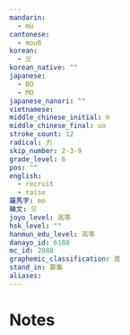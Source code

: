```yaml
---
mandarin:
  - mù
cantonese:
  - mou6
korean:
  - 모
korean_native: ""
japanese:
  - BO
  - MO
japanese_nanori: ""
vietnamese:
middle_chinese_initial: m
middle_chinese_final: uo
stroke_count: 12
radical: 力
skip_number: 2-3-9
grade_level: 6
pos: ""
english:
  - recruit
  - raise
羅馬字: mo
韓文: 모
joyo_level: 高等
hsk_level: ""
hanmun_edu_level: 高等
danayo_id: 6188
mc_id: 2088
graphemic_classification: 莫
stand_in: 募集
aliases:
---
```


# Notes
